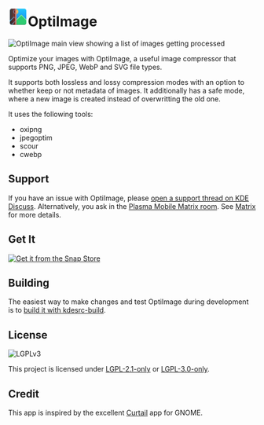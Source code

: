 # <img src="org.kde.optiimage.svg" width="40"/>OptiImage

![OptiImage main view showing a list of images getting processed](https://cdn.kde.org/screenshots/optiimage/optiimage.png)

Optimize your images with OptiImage, a useful image compressor that supports
PNG, JPEG, WebP and SVG file types.

It supports both lossless and lossy compression modes with an option to whether
keep or not metadata of images. It additionally has a safe mode, where a new
image is created instead of overwritting the old one.

It uses the following tools:

+ oxipng
+ jpegoptim
+ scour
+ cwebp

## Support

If you have an issue with OptiImage, please [open a support thread on KDE Discuss](https://discuss.kde.org/tag/optiimage). Alternatively, you ask in the [Plasma Mobile Matrix room](https://go.kde.org/matrix/#/#plasma-mobile:kde.org). See [Matrix](https://community.kde.org/Matrix) for more details.

## Get It

[![Get it from the Snap Store](https://snapcraft.io/en/dark/install.svg)](https://snapcraft.io/optiimage)

## Building

The easiest way to make changes and test OptiImage during development is to [build it with kdesrc-build](https://community.kde.org/Get_Involved/development/Build_software_with_kdesrc-build).

## License

![LGPLv3](https://www.gnu.org/graphics/lgplv3-with-text-154x68.png)

This project is licensed under
[LGPL-2.1-only](https://spdx.org/licenses/preview/LGPL-2.1-only.html) or [LGPL-3.0-only](https://spdx.org/licenses/preview/LGPL-3.0-only.html).

## Credit

This app is inspired by the excellent
[Curtail](https://apps.gnome.org/Curtail/) app for GNOME.